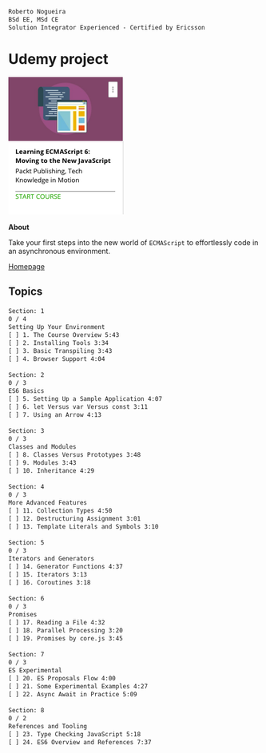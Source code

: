 ```
Roberto Nogueira  
BSd EE, MSd CE
Solution Integrator Experienced - Certified by Ericsson
```
# Udemy project

![udemy image](images/udemy.png)

**About**

Take your first steps into the new world of `ECMAScript` to effortlessly code in an asynchronous environment.

[Homepage](https://www.udemy.com/learning-ecmascript-6-moving-to-the-new-javascript/)

## Topics
```
Section: 1
0 / 4
Setting Up Your Environment
[ ] 1. The Course Overview 5:43
[ ] 2. Installing Tools 3:34
[ ] 3. Basic Transpiling 3:43
[ ] 4. Browser Support 4:04

Section: 2
0 / 3
ES6 Basics
[ ] 5. Setting Up a Sample Application 4:07
[ ] 6. let Versus var Versus const 3:11
[ ] 7. Using an Arrow 4:13

Section: 3
0 / 3
Classes and Modules
[ ] 8. Classes Versus Prototypes 3:48
[ ] 9. Modules 3:43
[ ] 10. Inheritance 4:29

Section: 4
0 / 3
More Advanced Features
[ ] 11. Collection Types 4:50
[ ] 12. Destructuring Assignment 3:01
[ ] 13. Template Literals and Symbols 3:10

Section: 5
0 / 3
Iterators and Generators
[ ] 14. Generator Functions 4:37
[ ] 15. Iterators 3:13
[ ] 16. Coroutines 3:18

Section: 6
0 / 3
Promises
[ ] 17. Reading a File 4:32
[ ] 18. Parallel Processing 3:20
[ ] 19. Promises by core.js 3:45

Section: 7
0 / 3
ES Experimental
[ ] 20. ES Proposals Flow 4:00
[ ] 21. Some Experimental Examples 4:27
[ ] 22. Async Await in Practice 5:09

Section: 8
0 / 2
References and Tooling
[ ] 23. Type Checking JavaScript 5:18
[ ] 24. ES6 Overview and References 7:37
```
